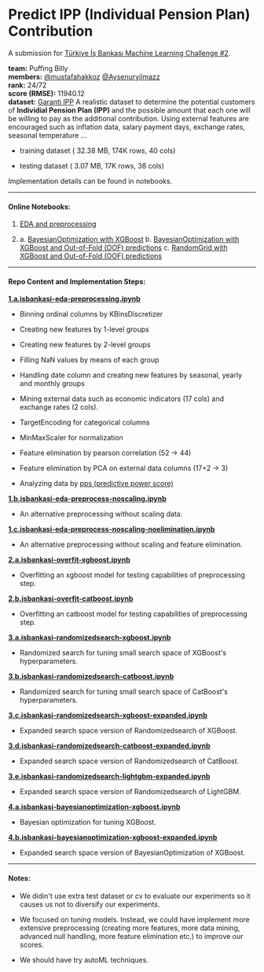 # Predict IPP (Individual Pension Plan) Contribution

A submission for [Türkiye İş Bankası Machine Learning Challenge #2](https://www.kaggle.com/c/ml-challenge-turkiye-is-bankasi-2/overview).

**team:** Puffing Billy   
**members:** [@mustafahakkoz](https://github.com/mustafahakkoz)  [@Aysenuryilmazz](https://github.com/Aysenuryilmazz)  
**rank:** 24/72    
**score (RMSE):** 11940.12    
**dataset:** [Garanti IPP](https://www.kaggle.com/c/onlinedatasciencechallenge/data) A realistic dataset to determine the potential customers of **Individial Pension Plan (IPP)** and the possible amount that each one will be willing to pay as the additional contribution. Using external features are encouraged such as inflation data, salary payment days, exchange rates, seasonal temperature ...

- training dataset ( 32.38 MB, 174K rows, 40 cols)

- testing dataset ( 3.07 MB, 17K rows, 38 cols)

Implementation details can be found in notebooks.

---

#### Online Notebooks:

1. [EDA and preprocessing](https://www.kaggle.com/hakkoz/garanti-eda-preprocessing)

2. a. [BayesianOptimization with XGBoost](https://www.kaggle.com/hakkoz/garanti-bayesianoptimization-xgboost)
   b. [BayesianOptimization with XGBoost and Out-of-Fold (OOF) predictions](https://www.kaggle.com/areukolateamleader/garanti-bayesianoptimization-xgboost-oofpreds)
   c. [RandomGrid with XGBoost and Out-of-Fold (OOF) predictions](https://www.kaggle.com/hakkoz/garanti-randomgrid-xgboost-oofpreds)

---

#### Repo Content and Implementation Steps:

[**1.a.isbankasi-eda-preprocessing.ipynb**](https://github.com/mustafahakkoz/Predict_Transaction_Amount/blob/main/1.a.isbankasi-eda-preprocessing.ipynb)

- Binning ordinal columns by KBinsDiscretizer

- Creating new features by 1-level groups

- Creating new features by 2-level groups

- Filling NaN values by means of each group

- Handling date column and creating new features by seasonal, yearly and monthly groups

- Mining external data such as economic indicators (17 cols) and exchange rates (2 cols).

- TargetEncoding for categorical columns

- MinMaxScaler for normalization

- Feature elimination by pearson correlation (52 -> 44)

- Feature elimination by PCA on external data columns (17+2 -> 3)

- Analyzing data by [pps (predictive power score)](https://github.com/8080labs/ppscore)

[**1.b.isbankasi-eda-preprocess-noscaling.ipynb**](https://github.com/mustafahakkoz/Predict_Transaction_Amount/blob/main/1.b.isbankasi-eda-preprocess-noscaling.ipynb)

- An alternative preprocessing without scaling data.

[**1.c.isbankasi-eda-preprocess-noscaling-noelimination.ipynb**](https://github.com/mustafahakkoz/Predict_Transaction_Amount/blob/main/1.c.isbankasi-eda-preprocess-noscaling-noelimination.ipynb)

- An alternative preprocessing without scaling and feature elimination.

[**2.a.isbankasi-overfit-xgboost.ipynb**](https://github.com/mustafahakkoz/Predict_Transaction_Amount/blob/main/2.a.isbankasi-overfit-xgboost.ipynb)

- Overfitting an xgboost model for testing capabilities of preprocessing step.

[**2.b.isbankasi-overfit-catboost.ipynb**](https://github.com/mustafahakkoz/Predict_Transaction_Amount/blob/main/2.b.isbankasi-overfit-catboost.ipynb)

- Overfitting an catboost model for testing capabilities of preprocessing step.

[**3.a.isbankasi-randomizedsearch-xgboost.ipynb**](https://github.com/mustafahakkoz/Predict_Transaction_Amount/blob/main/3.a.isbankasi-randomizedsearch-xgboost.ipynb)

- Randomized search for tuning small search space of XGBoost's hyperparameters.

[**3.b.isbankasi-randomizedsearch-catboost.ipynb**](https://github.com/mustafahakkoz/Predict_Transaction_Amount/blob/main/3.b.isbankasi-randomizedsearch-catboost.ipynb)

- Randomized search for tuning small search space of CatBoost's hyperparameters.

[**3.c.isbankasi-randomizedsearch-xgboost-expanded.ipynb**](https://github.com/mustafahakkoz/Predict_Transaction_Amount/blob/main/3.c.isbankasi-randomizedsearch-xgboost-expanded.ipynb)

- Expanded search space version of Randomizedsearch of XGBoost.

[**3.d.isbankasi-randomizedsearch-catboost-expanded.ipynb**](https://github.com/mustafahakkoz/Predict_Transaction_Amount/blob/main/3.d.isbankasi-randomizedsearch-catboost-expanded.ipynb)

- Expanded search space version of Randomizedsearch of CatBoost.

[**3.e.isbankasi-randomizedsearch-lightgbm-expanded.ipynb**](https://github.com/mustafahakkoz/Predict_Transaction_Amount/blob/main/3.e.isbankasi-randomizedsearch-lightgbm-expanded.ipynb)

- Expanded search space version of Randomizedsearch of LightGBM.

[**4.a.isbankasi-bayesianoptimization-xgboost.ipynb**](https://github.com/mustafahakkoz/Predict_Transaction_Amount/blob/main/4.a.isbankasi-bayesianoptimization-xgboost.ipynb)

- Bayesian optimization for tuning XGBoost.

[**4.b.isbankasi-bayesianoptimization-xgboost-expanded.ipynb**](https://github.com/mustafahakkoz/Predict_Transaction_Amount/blob/main/4.b.isbankasi-bayesianoptimization-xgboost-expanded.ipynb)

- Expanded search space version of BayesianOptimization of XGBoost.

---

#### Notes:

- We didin't use extra test dataset or cv to evaluate our experiments so it causes us not to diversify our experiments.

- We focused on tuning models. Instead, we could have implement more extensive preprocessing (creating more features, more data mining, advanced null handling, more feature elimination etc.) to improve our scores.

- We should have try autoML techniques.
